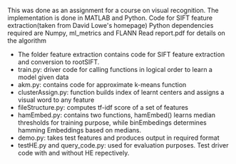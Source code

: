 This was done as an assignment for a course on visual recognition.
The implementation is done in MATLAB and Python.
Code for SIFT feature extraction(taken from David Lowe's homepage)
Python dependencies required are Numpy, ml_metrics and FLANN
Read report.pdf for details on the algorithm

* The folder feature extraction contains code for SIFT feature extraction and conversion to rootSIFT.
* train.py: driver code for calling functions in logical order to learn a model given data
* akm.py: contains code for approximate k-means function
* clusterAssign.py: function builds index of learnt centers and assigns a visual word to any feature
* fileStructure.py: computes tf-idf score of a set of features
* hamEmbed.py: contains two functions, hamEmbed() learns median thresholds for training purpose, while binEmbedings determines hamming Embeddings based on 	medians.
* demo.py: takes test features and produces output in required format
* testHE.py and query_code.py: used for evaluation purposes. Test driver code with and without HE repectively.
